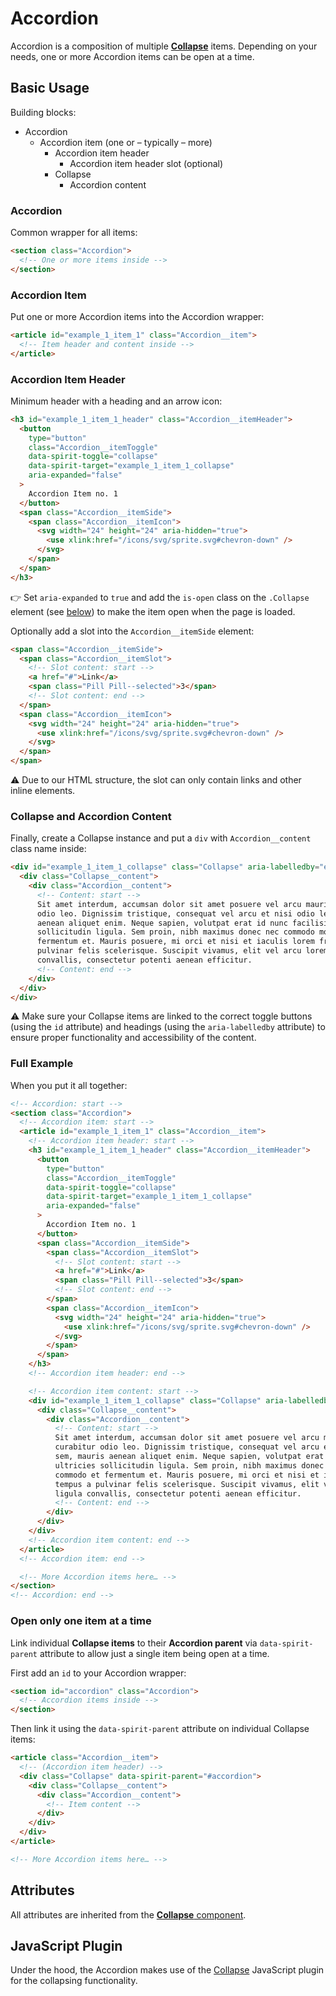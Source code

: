 # Accordion

Accordion is a composition of multiple [**Collapse**][collapse] items.
Depending on your needs, one or more Accordion items can be open at a time.

## Basic Usage

Building blocks:

- Accordion
  - Accordion item (one or – typically – more)
    - Accordion item header
      - Accordion item header slot (optional)
    - Collapse
      - Accordion content

### Accordion

Common wrapper for all items:

```html
<section class="Accordion">
  <!-- One or more items inside -->
</section>
```

### Accordion Item

Put one or more Accordion items into the Accordion wrapper:

```html
<article id="example_1_item_1" class="Accordion__item">
  <!-- Item header and content inside -->
</article>
```

### Accordion Item Header

Minimum header with a heading and an arrow icon:

```html
<h3 id="example_1_item_1_header" class="Accordion__itemHeader">
  <button
    type="button"
    class="Accordion__itemToggle"
    data-spirit-toggle="collapse"
    data-spirit-target="example_1_item_1_collapse"
    aria-expanded="false"
  >
    Accordion Item no. 1
  </button>
  <span class="Accordion__itemSide">
    <span class="Accordion__itemIcon">
      <svg width="24" height="24" aria-hidden="true">
        <use xlink:href="/icons/svg/sprite.svg#chevron-down" />
      </svg>
    </span>
  </span>
</h3>
```

👉 Set `aria-expanded` to `true` and add the `is-open` class on the `.Collapse`
element (see [below](#collapse-and-accordion-content)) to make the item open
when the page is loaded.

Optionally add a slot into the `Accordion__itemSide` element:

```html
<span class="Accordion__itemSide">
  <span class="Accordion__itemSlot">
    <!-- Slot content: start -->
    <a href="#">Link</a>
    <span class="Pill Pill--selected">3</span>
    <!-- Slot content: end -->
  </span>
  <span class="Accordion__itemIcon">
    <svg width="24" height="24" aria-hidden="true">
      <use xlink:href="/icons/svg/sprite.svg#chevron-down" />
    </svg>
  </span>
</span>
```

⚠️ Due to our HTML structure, the slot can only contain links and other inline
elements.

### Collapse and Accordion Content

Finally, create a Collapse instance and put a `div` with `Accordion__content`
class name inside:

```html
<div id="example_1_item_1_collapse" class="Collapse" aria-labelledby="example_1_item_1_header">
  <div class="Collapse__content">
    <div class="Accordion__content">
      <!-- Content: start -->
      Sit amet interdum, accumsan dolor sit amet posuere vel arcu mauris placerat non mauris, non sed vitae curabitur
      odio leo. Dignissim tristique, consequat vel arcu et nisi odio leo pretium accumsan condimentum at sem, mauris
      aenean aliquet enim. Neque sapien, volutpat erat id nunc facilisis eget ipsum phasellus, tellus ultricies
      sollicitudin ligula. Sem proin, nibh maximus donec nec commodo molestie nulla sapien nec commodo, commodo et
      fermentum et. Mauris posuere, mi orci et nisi et iaculis lorem fringilla sed mauris auctor, lorem tempus a
      pulvinar felis scelerisque. Suscipit vivamus, elit vel arcu lorem fringilla finibus quis sit amet ligula
      convallis, consectetur potenti aenean efficitur.
      <!-- Content: end -->
    </div>
  </div>
</div>
```

⚠️ Make sure your Collapse items are linked to the correct toggle buttons
(using the `id` attribute) and headings (using the `aria-labelledby` attribute)
to ensure proper functionality and accessibility of the content.

### Full Example

When you put it all together:

```html
<!-- Accordion: start -->
<section class="Accordion">
  <!-- Accordion item: start -->
  <article id="example_1_item_1" class="Accordion__item">
    <!-- Accordion item header: start -->
    <h3 id="example_1_item_1_header" class="Accordion__itemHeader">
      <button
        type="button"
        class="Accordion__itemToggle"
        data-spirit-toggle="collapse"
        data-spirit-target="example_1_item_1_collapse"
        aria-expanded="false"
      >
        Accordion Item no. 1
      </button>
      <span class="Accordion__itemSide">
        <span class="Accordion__itemSlot">
          <!-- Slot content: start -->
          <a href="#">Link</a>
          <span class="Pill Pill--selected">3</span>
          <!-- Slot content: end -->
        </span>
        <span class="Accordion__itemIcon">
          <svg width="24" height="24" aria-hidden="true">
            <use xlink:href="/icons/svg/sprite.svg#chevron-down" />
          </svg>
        </span>
      </span>
    </h3>
    <!-- Accordion item header: end -->

    <!-- Accordion item content: start -->
    <div id="example_1_item_1_collapse" class="Collapse" aria-labelledby="example_1_item_1_header">
      <div class="Collapse__content">
        <div class="Accordion__content">
          <!-- Content: start -->
          Sit amet interdum, accumsan dolor sit amet posuere vel arcu mauris placerat non mauris, non sed vitae
          curabitur odio leo. Dignissim tristique, consequat vel arcu et nisi odio leo pretium accumsan condimentum at
          sem, mauris aenean aliquet enim. Neque sapien, volutpat erat id nunc facilisis eget ipsum phasellus, tellus
          ultricies sollicitudin ligula. Sem proin, nibh maximus donec nec commodo molestie nulla sapien nec commodo,
          commodo et fermentum et. Mauris posuere, mi orci et nisi et iaculis lorem fringilla sed mauris auctor, lorem
          tempus a pulvinar felis scelerisque. Suscipit vivamus, elit vel arcu lorem fringilla finibus quis sit amet
          ligula convallis, consectetur potenti aenean efficitur.
          <!-- Content: end -->
        </div>
      </div>
    </div>
    <!-- Accordion item content: end -->
  </article>
  <!-- Accordion item: end -->

  <!-- More Accordion items here… -->
</section>
<!-- Accordion: end -->
```

### Open only one item at a time

Link individual **Collapse items** to their **Accordion parent** via
`data-spirit-parent` attribute to allow just a single item being open at a time.

First add an `id` to your Accordion wrapper:

```html
<section id="accordion" class="Accordion">
  <!-- Accordion items inside -->
</section>
```

Then link it using the `data-spirit-parent` attribute on individual Collapse items:

```html
<article class="Accordion__item">
  <!-- (Accordion item header) -->
  <div class="Collapse" data-spirit-parent="#accordion">
    <div class="Collapse__content">
      <div class="Accordion__content">
        <!-- Item content -->
      </div>
    </div>
  </div>
</article>

<!-- More Accordion items here… -->
```

## Attributes

All attributes are inherited from the [**Collapse** component][collapse].

## JavaScript Plugin

Under the hood, the Accordion makes use of the [Collapse][collapse] JavaScript
plugin for the collapsing functionality.

[collapse]: https://github.com/lmc-eu/spirit-design-system/blob/main/packages/web/src/scss/components/Collapse/README.md
